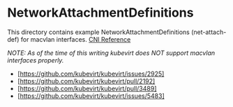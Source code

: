 # NetworkAttachmentDefinitions

This directory contains example NetworkAttachmentDefinitions (net-attach-def) for macvlan interfaces.
[CNI Reference](https://www.cni.dev/plugins/current/)


*NOTE: As of the time of this writing kubevirt does NOT support macvlan interfaces properly.*
- [https://github.com/kubevirt/kubevirt/issues/2925]
- [https://github.com/kubevirt/kubevirt/pull/2192]
- [https://github.com/kubevirt/kubevirt/pull/3489]
- [https://github.com/kubevirt/kubevirt/issues/5483]

